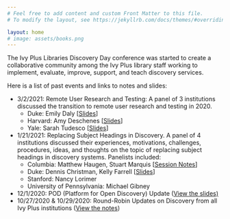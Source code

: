 ```yaml
---
# Feel free to add content and custom Front Matter to this file.
# To modify the layout, see https://jekyllrb.com/docs/themes/#overriding-theme-defaults

layout: home
# image: assets/books.png
---
```


The Ivy Plus Libraries Discovery Day conference was started to create a collaborative community among the Ivy Plus library staff working to implement, evaluate, improve, support, and teach discovery services. 

Here is a list of past events and links to notes and slides:

*   3/2/2021: Remote User Research and Testing: A panel of 3 institutions discussed the transition to remote user research and testing in 2020. 
    *   Duke: Emily Daly \[[Slides](https://docs.google.com/presentation/d/1tis2tKJw197XuVtCjy9FlxLvtHc7Qn014QhmWlno6JY/edit?ts=60215326#slide=id.g251622d556_0_29)\]
    *   Harvard: Amy Deschenes \[[Slides](https://docs.google.com/presentation/d/1JintCdFqWqO61inhOX6WBtUH7IhLcVNKrb9Djb1yuPI/edit#slide=id.g35f391192_00)\]
    *   Yale: Sarah Tudesco \[[Slides](https://docs.google.com/presentation/d/1QC4ixLUkKL5PkNbd1-AbYpzKqCm2PHGHZrzSZ9OOcz4/edit?usp=sharing)\]
*   1/21/2021: Replacing Subject Headings in Discovery. A panel of 4 institutions discussed their experiences, motivations, challenges, procedures, ideas, and thoughts on the topic of replacing subject headings in discovery systems. Panelists included:
    *   Columbia: Matthew Haugen, Stuart Marquis \[[Session Notes](https://campuspress.yale.edu/ivyplusdiscoveryday2020/files/2021/02/Local-Subject-Heading-Changes-at-Columbia.pdf)\]
    *   Duke: Dennis Christman, Kelly Farrell \[[Slides](https://docs.google.com/presentation/d/1N5awztJ3DZbyyMqDVrvHzp160M-rXYomyMZZRP1gQAA/edit#slide=id.p)\]
    *   Stanford: Nancy Lorimer
    *   University of Pennsylvania: Michael Gibney
*   12/1/2020: POD (Platform for Open Discovery) Update ([View the slides)](https://docs.google.com/presentation/d/1KJ8r2r-ZMVfWNSWcLjtSHzkhO0hGGXvX2RjJL3YIwPg/edit#slide=id.p)
*   10/27/2020 & 10/29/2020: Round-Robin Updates on Discovery from all Ivy Plus institutions ([View the notes](https://campuspress.yale.edu/ivyplusdiscoveryday2020/discovery-updates/))
